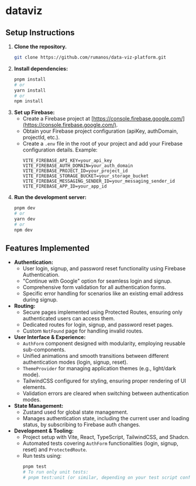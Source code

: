 # dataviz

## Setup Instructions

1.  **Clone the repository.**
    ```bash
    git clone https://github.com/rumanos/data-viz-platform.git
    ```
2.  **Install dependencies:**
    ```bash
    pnpm install
    # or
    yarn install
    # or
    npm install
    ```
3.  **Set up Firebase:**
    *   Create a Firebase project at [https://console.firebase.google.com/](https://console.firebase.google.com/).
    *   Obtain your Firebase project configuration (apiKey, authDomain, projectId, etc.).
    *   Create a `.env` file in the root of your project and add your Firebase configuration details. Example:
        ```
        VITE_FIREBASE_API_KEY=your_api_key
        VITE_FIREBASE_AUTH_DOMAIN=your_auth_domain
        VITE_FIREBASE_PROJECT_ID=your_project_id
        VITE_FIREBASE_STORAGE_BUCKET=your_storage_bucket
        VITE_FIREBASE_MESSAGING_SENDER_ID=your_messaging_sender_id
        VITE_FIREBASE_APP_ID=your_app_id
        ```
5.  **Run the development server:**
    ```bash
    pnpm dev
    # or
    yarn dev
    # or
    npm dev
    ```

## Features Implemented

*   **Authentication:**
    *   User login, signup, and password reset functionality using Firebase Authentication.
    *   "Continue with Google" option for seamless login and signup.
    *   Comprehensive form validation for all authentication forms.
    *   Specific error handling for scenarios like an existing email address during signup.
*   **Routing:**
    *   Secure pages implemented using Protected Routes, ensuring only authenticated users can access them.
    *   Dedicated routes for login, signup, and password reset pages.
    *   Custom `NotFound` page for handling invalid routes.
*   **User Interface & Experience:**
    *   `AuthForm` component designed with modularity, employing reusable sub-components.
    *   Unified animations and smooth transitions between different authentication modes (login, signup, reset).
    *   `ThemeProvider` for managing application themes (e.g., light/dark mode).
    *   TailwindCSS configured for styling, ensuring proper rendering of UI elements.
    *   Validation errors are cleared when switching between authentication modes.
*   **State Management:**
    *   Zustand used for global state management.
    *   Manages authentication state, including the current user and loading status, by subscribing to Firebase auth changes.
*   **Development & Tooling:**
    *   Project setup with Vite, React, TypeScript, TailwindCSS, and Shadcn.
    *   Automated tests covering `AuthForm` functionalities (login, signup, reset) and `ProtectedRoute`.
    *   Run tests using:
        ```bash
        pnpm test
        # To run only unit tests:
        # pnpm test:unit (or similar, depending on your test script configuration)
        ```
